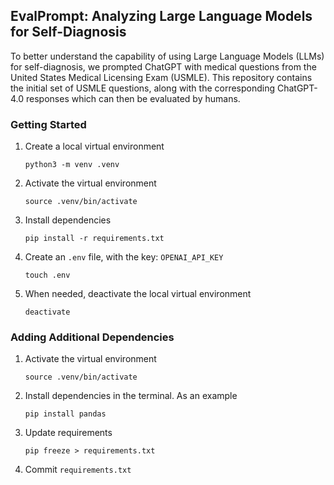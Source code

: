 ## EvalPrompt: Analyzing Large Language Models for Self-Diagnosis

To better understand the capability of using Large Language Models (LLMs) for self-diagnosis, we prompted ChatGPT with medical questions from the United States Medical Licensing Exam (USMLE). This repository contains the initial set of USMLE questions, along with the corresponding ChatGPT-4.0 responses which can then be evaluated by humans.

### Getting Started

1. Create a local virtual environment
    ```
    python3 -m venv .venv
    ```
2. Activate the virtual environment
    ```
    source .venv/bin/activate
    ```
3. Install dependencies
    ```
    pip install -r requirements.txt
    ```
4. Create an `.env` file, with the key: `OPENAI_API_KEY`
    ```
    touch .env
    ```
5. When needed, deactivate the local virtual environment
    ```
    deactivate
    ```

### Adding Additional Dependencies

1. Activate the virtual environment
    ```
    source .venv/bin/activate
    ```
2. Install dependencies in the terminal. As an example
    ```
    pip install pandas
    ```
3. Update requirements
    ```
    pip freeze > requirements.txt
    ```
4. Commit `requirements.txt`
